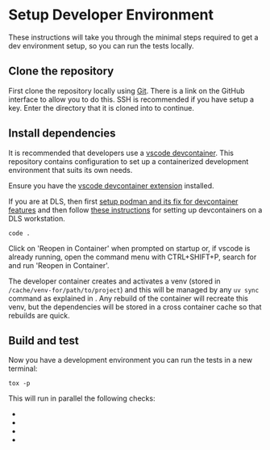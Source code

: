 # Setup Developer Environment

These instructions will take you through the minimal steps required to get a dev environment setup, so you can run the tests locally.

## Clone the repository

First clone the repository locally using [Git](https://git-scm.com/downloads). There is a link on the GitHub interface to allow you to do this. SSH is recommended if you have setup a key. Enter the directory that it is cloned into to continue.

## Install dependencies

It is recommended that developers use a [vscode devcontainer](https://code.visualstudio.com/docs/devcontainers/containers). This repository contains configuration to set up a containerized development environment that suits its own needs.

Ensure you have the [vscode devcontainer extension](https://marketplace.visualstudio.com/items?itemName=ms-vscode-remote.remote-containers) installed.

If you are at DLS, then first [setup podman and its fix for devcontainer features](https://dev-portal.diamond.ac.uk/guide/containers/tutorials/podman/#enable-use-of-vscode-features) and then follow [these instructions](https://dev-portal.diamond.ac.uk/guide/containers/tutorials/devcontainer/) for setting up devcontainers on a DLS workstation.

```
code .
```

Click on 'Reopen in Container' when prompted on startup or, if vscode is already running, open the command menu with CTRL+SHIFT+P, search for and run 'Reopen in Container'.

The developer container creates and activates a venv (stored in `/cache/venv-for/path/to/project`) and this will be managed by any `uv sync` command as explained in [](./lock-requirements.md). Any rebuild of the container will recreate this venv, but the dependencies will be stored in a cross container cache so that rebuilds are quick.

## Build and test

Now you have a development environment you can run the tests in a new terminal:

```
tox -p
```

This will run in parallel the following checks:

- [](./build-docs)
- [](./run-tests)
- [](./static-analysis)
- [](./lint)
